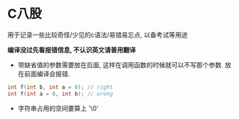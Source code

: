 # C八股

用于记录一些比较奇怪/少见的c语法/易错易忘点, 以备考试等用途 

**编译没过先看报错信息, 不认识英文请善用翻译** 
- 带缺省值的参数需要放在后面, 这样在调用函数的时候就可以不写那个参数.
放在前面编译会报错.

```c
int f(int b, int a = 0); // right
int f(int a = 0, int b); // wrong
```

- 字符串占用的空间要算上  '\\0' 


